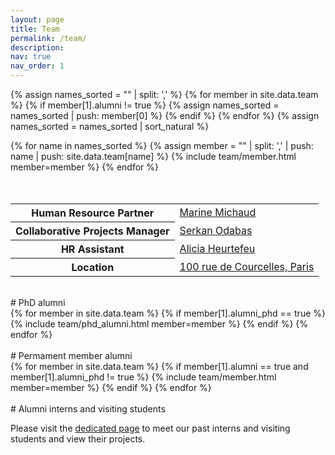 ```yaml
---
layout: page
title: Team
permalink: /team/
description: 
nav: true
nav_order: 1
---
```


<!-- pages/team.md -->
<!-- sort active members -->
{% assign names_sorted = "" | split: ',' %}
{% for member in site.data.team %}
  {% if member[1].alumni != true %}
    {% assign names_sorted = names_sorted | push: member[0] %}
  {% endif %}
{% endfor %}
{% assign names_sorted = names_sorted | sort_natural %}

<div class="team">
{% for name in names_sorted %}
  {% assign member = "" | split: ',' | push: name | push: site.data.team[name] %}
  {% include team/member.html member=member %}
{% endfor %}
</div>

<br>
<br>
<table>
  <tr>
    <th>Human Resource Partner</th>
    <td><a href="mailto:marine.michaud@valeo.com">Marine Michaud</a></td>
  </tr>
  <tr>
    <th>Collaborative Projects Manager</th>
    <td><a href="mailto:serkan.odabas@valeo.com">Serkan Odabas</a></td>
  </tr>
  <tr>
    <th>HR Assistant</th>
    <td><a href="mailto:alicia.heurtefeu@valeo.com">Alicia Heurtefeu</a></td>
  </tr>
  <tr>
    <th>Location</th>
    <td><a href="https://goo.gl/maps/LPCmZTD1GZo36qWU6">100 rue de Courcelles, Paris</a></td>
  </tr>
</table>

<!-- display Alumni in their data listing order -->
<!-- could not manage to sort by alumni_date since Liquid does not allow modifying object w/o use of a plugin -->
<!-- <h2 class="alumni">Alumni</h2> -->

<!-- Alumni with alumni_phd: True -->
<br>
# PhD alumni
<div class="team alumni">
{% for member in site.data.team %}
  {% if member[1].alumni_phd == true %}
    {% include team/phd_alumni.html member=member %}
  {% endif %}
{% endfor %}
</div>

<!-- Alumni without alumni: True -->
<br>
# Permament member alumni
<div class="team alumni">
{% for member in site.data.team %}
  {% if member[1].alumni == true and member[1].alumni_phd != true %}
    {% include team/member.html member=member %}
  {% endif %}
{% endfor %}
</div>

<br>
# Alumni interns and visiting students
<p>Please visit the <a href="/interns/">dedicated page</a> to meet our past interns and visiting students and view their projects.</p>

